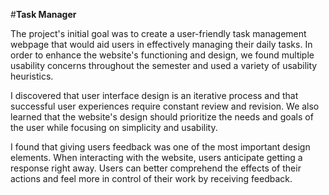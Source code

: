 #**Task Manager**

The project's initial goal was to create a user-friendly task management webpage that would aid 
users in effectively managing their daily tasks. In order to enhance the website's functioning and 
design, we found multiple usability concerns throughout the semester and used a variety of 
usability heuristics.

I discovered that user interface design is an iterative process and that successful user 
experiences require constant review and revision. We also learned that the website's design 
should prioritize the needs and goals of the user while focusing on simplicity and usability.

I found that giving users feedback was one of the most important design elements. When 
interacting with the website, users anticipate getting a response right away. Users can better 
comprehend the effects of their actions and feel more in control of their work by receiving 
feedback.
